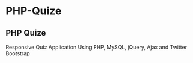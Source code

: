 PHP-Quize
=========

PHP Quize
----------------
Responsive Quiz Application Using PHP, MySQL, jQuery, Ajax and Twitter Bootstrap